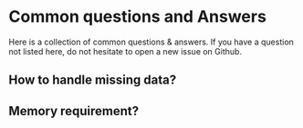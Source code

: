 
# Common questions and Answers

Here is a collection of common questions & answers. If you have a question not listed here, do not hesitate to open a new issue on Github. 

## How to handle missing data?

## Memory requirement?
